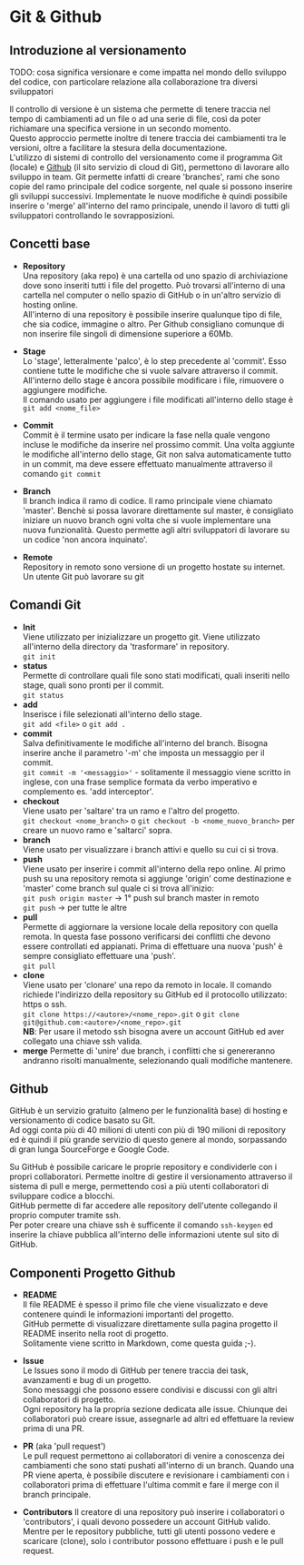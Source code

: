 # Git & Github

## Introduzione al versionamento

TODO: cosa significa versionare e come impatta nel mondo dello sviluppo del codice, con particolare relazione alla collaborazione tra diversi sviluppatori

Il controllo di versione è un sistema che permette di tenere traccia nel tempo di cambiamenti ad un file o ad una serie di file, così da poter richiamare una specifica versione in un secondo momento.  
Questo approccio permette inoltre di tenere traccia dei cambiamenti tra le versioni, oltre a facilitare la stesura della documentazione.  
L'utilizzo di sistemi di controllo del versionamento come il programma Git (locale) e [Github](https://github.com/) (il sito servizio di cloud di Git), permettono di lavorare allo sviluppo in team. Git permette infatti di creare 'branches', rami che sono copie del ramo principale del codice sorgente, nel quale si possono inserire gli sviluppi successivi. Implementate le nuove modifiche è quindi possibile inserire o 'merge' all'interno del ramo principale, unendo il lavoro di tutti gli sviluppatori controllando le sovrapposizioni.

## Concetti base

* **Repository**  
Una repository (aka repo) è una cartella od uno spazio di archiviazione dove sono inseriti tutti i file del progetto. Può trovarsi all'interno di una cartella nel computer o nello spazio di GitHub o in un'altro servizio di hosting online.  
All'interno di una repository è possibile inserire qualunque tipo di file, che sia codice, immagine o altro. Per Github consigliano comunque di non inserire file singoli di dimensione superiore a 60Mb.

* **Stage**  
Lo 'stage', letteralmente 'palco', è lo step precedente al 'commit'. Esso contiene tutte le modifiche che si vuole salvare attraverso il commit. All'interno dello stage è ancora possibile modificare i file, rimuovere o aggiungere modifiche.  
Il comando usato per aggiungere i file modificati all'interno dello stage è `git add <nome_file>`  

* **Commit**  
Commit è il termine usato per indicare la fase nella quale vengono incluse le modifiche da inserire nel prossimo commit. Una volta aggiunte le modifiche all'interno dello stage, Git non salva automaticamente tutto in un commit, ma deve essere effettuato manualmente attraverso il comando `git commit`

* **Branch**  
Il branch indica il ramo di codice. Il ramo principale viene chiamato 'master'. Benchè si possa lavorare direttamente sul master, è consigliato iniziare un nuovo branch ogni volta che si vuole implementare una nuova funzionalità. Questo permette agli altri sviluppatori di lavorare su un codice 'non ancora inquinato'.

* **Remote**  
Repository in remoto sono versione di un progetto hostate su internet. Un utente Git può lavorare su git

## Comandi Git

* **Init**  
Viene utilizzato per inizializzare un progetto git. Viene utilizzato all'interno della directory da 'trasformare' in repository.  
`git init `
* **status**  
Permette di controllare quali file sono stati modificati, quali inseriti nello stage, quali sono pronti per il commit.  
`git status`
* **add**  
Inserisce i file selezionati all'interno dello stage.  
`git add <file>` o `git add .`
* **commit**  
Salva definitivamente le modifiche all'interno del branch. Bisogna inserire anche il parametro '-m' che imposta un messaggio per il commit.  
`git commit -m '<messaggio>'` - solitamente il messaggio viene scritto in inglese, con una frase semplice formata da verbo imperativo e complemento es. 'add interceptor'.
* **checkout**  
Viene usato per 'saltare' tra un ramo e l'altro del progetto.  
`git checkout <nome_branch>` o `git checkout -b <nome_nuovo_branch>` per creare un nuovo ramo e 'saltarci' sopra.
* **branch**  
Viene usato per visualizzare i branch attivi e quello su cui ci si trova.
* **push**  
Viene usato per inserire i commit all'interno della repo online. Al primo push su una repository remota si aggiunge 'origin' come destinazione e 'master' come branch sul quale ci si trova all'inizio:  
`git push origin master` → 1° push sul branch master in remoto  
`git push` → per tutte le altre
* **pull**  
Permette di aggiornare la versione locale della repository con quella remota. In questa fase possono verificarsi dei conflitti che devono essere controllati ed appianati. Prima di effettuare una nuova 'push' è sempre consigliato effettuare una 'push'.  
`git pull`
* **clone**  
Viene usato per 'clonare' una repo da remoto in locale. Il comando richiede l'indirizzo della repository su GitHub ed il protocollo utilizzato: https o ssh.  
`git clone https://<autore>/<nome_repo>.git` o `git clone git@github.com:<autore>/<nome_repo>.git`    
**NB**: Per usare il metodo ssh bisogna avere un account GitHub ed aver collegato una chiave ssh valida.
* **merge**
Permette di 'unire' due branch, i conflitti che si genereranno andranno risolti manualmente, selezionando quali modifiche mantenere.

## Github

GitHub è un servizio gratuito (almeno per le funzionalità base) di hosting e versionamento di codice basato su Git.  
Ad oggi conta più di 40 milioni di utenti con più di 190 milioni di repository ed è quindi il più grande servizio di questo genere al mondo, sorpassando di gran lunga SourceForge e Google Code.  

Su GitHub è possibile caricare le proprie repository e condividerle con i propri collaboratori. Permette inoltre di gestire il versionamento attraverso il sistema di pull e merge, permettendo così a più utenti collaboratori di sviluppare codice a blocchi.  
GitHub permette di far accedere alle repository dell'utente collegando il proprio computer tramite ssh.  
Per poter creare una chiave ssh è sufficente il comando `ssh-keygen` ed inserire la chiave pubblica all'interno delle informazioni utente sul sito di GitHub.

## Componenti Progetto Github

* **README**  
Il file README è spesso il primo file che viene visualizzato e deve contenere quindi le informazioni importanti del progetto.  
GitHub permette di visualizzare direttamente sulla pagina progetto il README inserito nella root di progetto.  
Solitamente viene scritto in Markdown, come questa guida ;-).
* **Issue**  
Le Issues sono il modo di GitHub per tenere traccia dei task, avanzamenti e bug di un progetto.  
Sono messaggi che possono essere condivisi e discussi con gli altri collaboratori di progetto.  
Ogni repository ha la propria sezione dedicata alle issue.
Chiunque dei collaboratori può creare issue, assegnarle ad altri ed effettuare la review prima di una PR.  

* **PR** (aka 'pull request')  
Le pull request permettono ai collaboratori di venire a conoscenza dei cambiamenti che sono stati pushati all'interno di un branch. Quando una PR viene aperta, è possibile discutere e revisionare i cambiamenti con i collaboratori prima di effettuare l'ultima commit e fare il merge con il branch principale.  
* **Contributors**
Il creatore di una repository può inserire i collaboratori o 'contributors', i quali devono possedere un account GitHub valido.  
Mentre per le repository pubbliche, tutti gli utenti possono vedere e scaricare (clone), solo i contributor possono effettuare i push e le pull request. 
